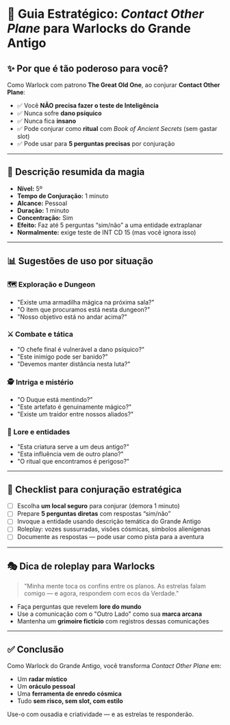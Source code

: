 
# 🔮 Guia Estratégico: *Contact Other Plane* para Warlocks do Grande Antigo

## ✨ Por que é tão poderoso para você?

Como Warlock com patrono **The Great Old One**, ao conjurar **Contact Other Plane**:

- ✅ Você **NÃO precisa fazer o teste de Inteligência**
- ✅ Nunca sofre **dano psíquico**
- ✅ Nunca fica **insano**
- ✅ Pode conjurar como **ritual** com *Book of Ancient Secrets* (sem gastar slot)
- ✅ Pode usar para **5 perguntas precisas** por conjuração

---

## 📘 Descrição resumida da magia

- **Nível:** 5º
- **Tempo de Conjuração:** 1 minuto
- **Alcance:** Pessoal
- **Duração:** 1 minuto
- **Concentração:** Sim
- **Efeito:** Faz até 5 perguntas “sim/não” a uma entidade extraplanar
- **Normalmente:** exige teste de INT CD 15 (mas você ignora isso)

---

## 📊 Sugestões de uso por situação

### 🗺️ Exploração e Dungeon
- "Existe uma armadilha mágica na próxima sala?"
- "O item que procuramos está nesta dungeon?"
- "Nosso objetivo está no andar acima?"

### ⚔️ Combate e tática
- "O chefe final é vulnerável a dano psíquico?"
- "Este inimigo pode ser banido?"
- "Devemos manter distância nesta luta?"

### 🕵️ Intriga e mistério
- "O Duque está mentindo?"
- "Este artefato é genuinamente mágico?"
- "Existe um traidor entre nossos aliados?"

### 🌌 Lore e entidades
- "Esta criatura serve a um deus antigo?"
- "Esta influência vem de outro plano?"
- "O ritual que encontramos é perigoso?"

---

## 📜 Checklist para conjuração estratégica

- [ ] Escolha **um local seguro** para conjurar (demora 1 minuto)
- [ ] Prepare **5 perguntas diretas** com respostas “sim/não”
- [ ] Invoque a entidade usando descrição temática do Grande Antigo
- [ ] Roleplay: vozes sussurradas, visões cósmicas, símbolos alienígenas
- [ ] Documente as respostas — pode usar como pista para a aventura

---

## 🎭 Dica de roleplay para Warlocks

> "Minha mente toca os confins entre os planos. As estrelas falam comigo — e agora, respondem com ecos da Verdade."

- Faça perguntas que revelem **lore do mundo**
- Use a comunicação com o "Outro Lado" como sua **marca arcana**
- Mantenha um **grimoire fictício** com registros dessas comunicações

---

## ✅ Conclusão

Como Warlock do Grande Antigo, você transforma *Contact Other Plane* em:
- Um **radar místico**
- Um **oráculo pessoal**
- Uma **ferramenta de enredo cósmica**
- Tudo **sem risco, sem slot, com estilo**

Use-o com ousadia e criatividade — e as estrelas te responderão.
